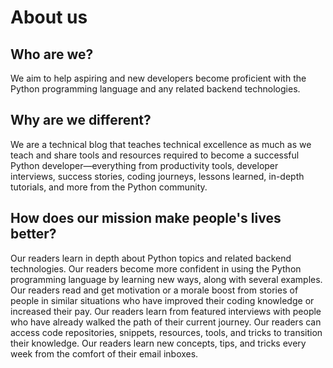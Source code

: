 # About us
## Who are we?
We aim to help aspiring and new developers become proficient with the Python programming language and any related backend technologies.

## Why are we different?
We are a technical blog that teaches technical excellence as much as we teach and share tools and resources required to become a successful Python developer—everything from productivity tools, developer interviews, success stories, coding journeys, lessons learned, in-depth tutorials, and more from the Python community.

## How does our mission make people's lives better? 
Our readers learn in depth about Python topics and related backend technologies. 
Our readers become more confident in using the Python programming language by learning new ways, along with several examples.
Our readers read and get motivation or a morale boost from stories of people in similar situations who have improved their coding knowledge or increased their pay. 
Our readers learn from featured interviews with people who have already walked the path of their current journey.
Our readers can access code repositories, snippets, resources, tools, and tricks to transition their knowledge.
Our readers learn new concepts, tips, and tricks every week from the comfort of their email inboxes. 
